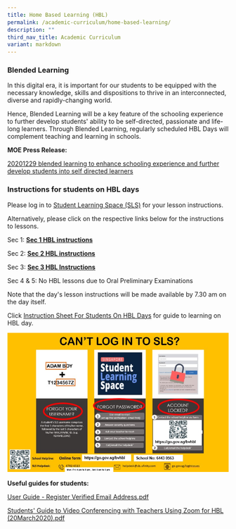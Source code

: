 ```yaml
---
title: Home Based Learning (HBL)
permalink: /academic-curriculum/home-based-learning/
description: ""
third_nav_title: Academic Curriculum
variant: markdown
---
```

### Blended Learning

In this digital era, it is important for our students to be equipped with the necessary knowledge, skills and dispositions to thrive in an interconnected, diverse and rapidly-changing world.

Hence, Blended Learning will be a key feature of the schooling experience to further develop students' ability to be self-directed, passionate and life-long learners. Through Blended Learning, regularly scheduled HBL Days will complement teaching and learning in schools. 

**MOE Press Release:**

[20201229 blended learning to enhance schooling experience and further develop students into self directed learners](https://www.moe.gov.sg/news/press-releases/20201229-blended-learning-to-enhance-schooling-experience-and-further-develop-students-into-self-directed-learners)

### Instructions for students on HBL days

Please log in to [Student Learning Space (SLS)](https://vle.learning.moe.edu.sg/login) for your lesson instructions.

Alternatively, please click on the respective links below for the instructions to lessons.

Sec 1:  **[Sec 1 HBL instructions](https://docs.google.com/spreadsheets/d/e/2PACX-1vS18eKvq_5X1hMJlUBXS_d0RNK6GP1g-S-eQr4UYoYpOQrNLQevIhWdmpy1X5dpVArRihsM06nLpmRS/pubhtml?gid=758586946&amp;single=true)**

Sec 2:  **[Sec 2 HBL instructions](https://docs.google.com/spreadsheets/d/e/2PACX-1vRq8rc0z_Ww76rI8Pz82L_VIva0m43eoFODZuSrV6exdYUQbpqh11DhIG1fExZrAe10kzy7T9hYiF-R/pubhtml?gid=351467722&amp;single=true)**

Sec 3: **[Sec 3 HBL Instructions](https://docs.google.com/spreadsheets/d/e/2PACX-1vS6bQZzvEnsgyYgOgOHz85YDzPF5pKHEQ4KegnrxN9F80TwUX2bQnA9rXXX75KtA-Ohh-onWizFOzad/pubhtml?gid=2129953079&amp;single=true)**

Sec 4 &amp; 5: No HBL lessons due to Oral Preliminary Examinations

Note that the day's lesson instructions will be made available by 7.30 am on the day itself.

Click [Instruction Sheet For Students On HBL Days](/files/Instruction%20Sheet%20for%20Students_BV.pdf) for guide to learning on HBL day.

![Student Learning Space support](/images/SLS%20suppt.jpg)

**Useful guides for students:**

[User Guide - Register Verified Email Address.pdf](/files/User%20Guide%20-%20Register%20Verified%20Email%20Address.pdf) <br>

[Students' Guide to Video Conferencing with Teachers Using Zoom for HBL (20March2020).pdf](/files/Students'%20Guide%20to%20Video%20Conferencing%20with%20Teachers%20Using%20Zoom%20for%20HBL%20(20March2020).pdf)